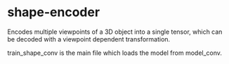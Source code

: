 # shape-encoder
Encodes multiple viewpoints of a 3D object into a single tensor, which can be decoded with a viewpoint dependent transformation.

train_shape_conv is the main file which loads the model from model_conv.
